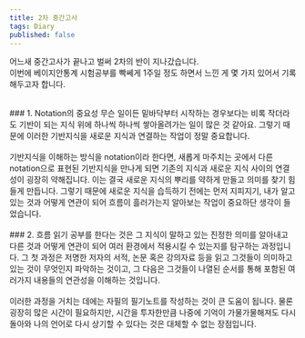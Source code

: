 ```yaml
---
title: 2차 중간고사
tags: Diary
published: false
---
```


<!--more-->

어느새 중간고사가 끝나고 벌써 2차의 반이 지나갔습니다. <br>
이번에 베이지안통계 시험공부를 빡쎄게 1주일 정도 하면서 느낀 게 몇 가지 있어서 기록해두고자 합니다. <br>

<br>
### 1. Notation의 중요성
무슨 일이든 밑바닥부터 시작하는 경우보다는 비록 작더라도 기반이 되는 지식 위에 하나씩 하나씩 쌓아올려가는 일이 많은 것 같아요. 그렇기 때문에 이러한 기반지식을 새로운 지식과 연결하는 작업이 정말 중요합니다. <br>

<br>
기반지식을 이해하는 방식을 notation이라 한다면, 새롭게 마주치는 곳에서 다른 notation으로 표현된 기반지식을 만나게 되면 기존의 지식과 새로운 지식 사이의 연결성이 굉장히 약해집니다. 이는 결국 새로운 지식의 뿌리를 약하게 만들고 의미를 찾기 힘들게 만듭니다. 그렇기 때문에 새로운 지식을 습득하기 전에는 먼저 지피지기, 내가 알고 있는 것과 어떻게 연관이 되어 흐름이 흘러가는지 알아보는 작업이 중요하단 생각이 들었습니다. <br>


<br>
### 2. 흐름 읽기
공부를 한다는 것은 그 지식이 말하고 있는 진정한 의미를 알아내고 다른 것과 어떻게 연관이 되어 여러 환경에서 적용시킬 수 있는지를 탐구하는 과정입니다. 그 첫 과정은 저명한 저자의 서적, 논문 혹은 강의자료 등을 읽고 그것들이 의미하고 있는 것이 무엇인지 파악하는 것이고, 그 다음은 그것들이 나열된 순서를 통해 포함된 여러가지 내용들의 연관성을 이해하는 것입니다. <br>

<br>
이러한 과정을 거치는 데에는 자필의 필기노트를 작성하는 것이 큰 도움이 됩니다. 물론 굉장히 많은 시간이 필요하지만, 시간을 투자한만큼 나중에 기억이 가물가물해져도 다시 돌아와 나의 언어로 다시 상기할 수 있다는 것은 대체할 수 없는 장점입니다.
